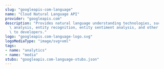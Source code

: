 ```yaml
---
slug: "googleapis-com-language"
name: "Cloud Natural Language API"
provider: "googleapis.com"
description: "Provides natural language understanding technologies, such as sentiment\
  \ analysis, entity recognition, entity sentiment analysis, and other text annotations,\
  \ to developers."
logo: "googleapis.com-language-logo.svg"
logoMediaType: "image/svg+xml"
tags:
- name: "analytics"
- name: "media"
stubs: "googleapis.com-language-stubs.json"
---
```

